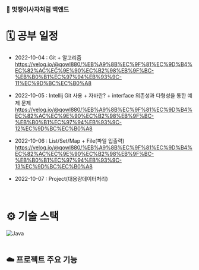 ### 🦁 멋쟁이사자처럼 백엔드

# 🗓 공부 일정
- 2022-10-04 : Git + 알고리즘
  https://velog.io/@qowl880/%EB%A9%8B%EC%9F%81%EC%9D%B4%EC%82%AC%EC%9E%90%EC%B2%98%EB%9F%BC-%EB%B0%B1%EC%97%94%EB%93%9C-11%EC%9D%BC%EC%B0%A8
  
- 2022-10-05 : Intellij Git 사용 + 자바란? + interface 의존성과 다형성을 통한 예제 문제
  https://velog.io/@qowl880/%EB%A9%8B%EC%9F%81%EC%9D%B4%EC%82%AC%EC%9E%90%EC%B2%98%EB%9F%BC-%EB%B0%B1%EC%97%94%EB%93%9C-12%EC%9D%BC%EC%B0%A8

- 2022-10-06 : List/Set/Map + File(파일 입출력)
  https://velog.io/@qowl880/%EB%A9%8B%EC%9F%81%EC%9D%B4%EC%82%AC%EC%9E%90%EC%B2%98%EB%9F%BC-%EB%B0%B1%EC%97%94%EB%93%9C-13%EC%9D%BC%EC%B0%A8

- 2022-10-07 : Project(대용량데이터처리)
  
<br />

# ⚙️ 기술 스택
<div>
  <img alt="Java" src ="https://img.shields.io/badge/Java-007396.svg?&style=for-the-badge&logo=Java&logoColor=white"/>
</div>

<br />

## ☁️ 프로젝트 주요 기능 

